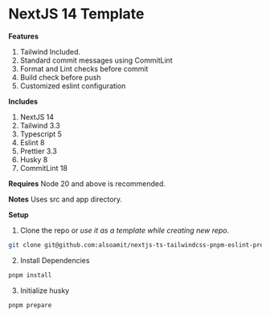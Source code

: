 # NextJS 14 Template

**Features**

1. Tailwind Included.
2. Standard commit messages using CommitLint
3. Format and Lint checks before commit
4. Build check before push
5. Customized eslint configuration

**Includes**

1. NextJS 14
2. Tailwind 3.3
3. Typescript 5
4. Eslint 8
5. Prettier 3.3
6. Husky 8
7. CommitLint 18

**Requires**
Node 20 and above is recommended.

**Notes**
Uses src and app directory.

**Setup**

1. Clone the repo or _use it as a template while creating new repo_.

```bash
git clone git@github.com:alsoamit/nextjs-ts-tailwindcss-pnpm-eslint-prettier-husky-commitlint-template new-project
```

2. Install Dependencies

```bash
pnpm install
```

3. Initialize husky

```bash
pnpm prepare
```
